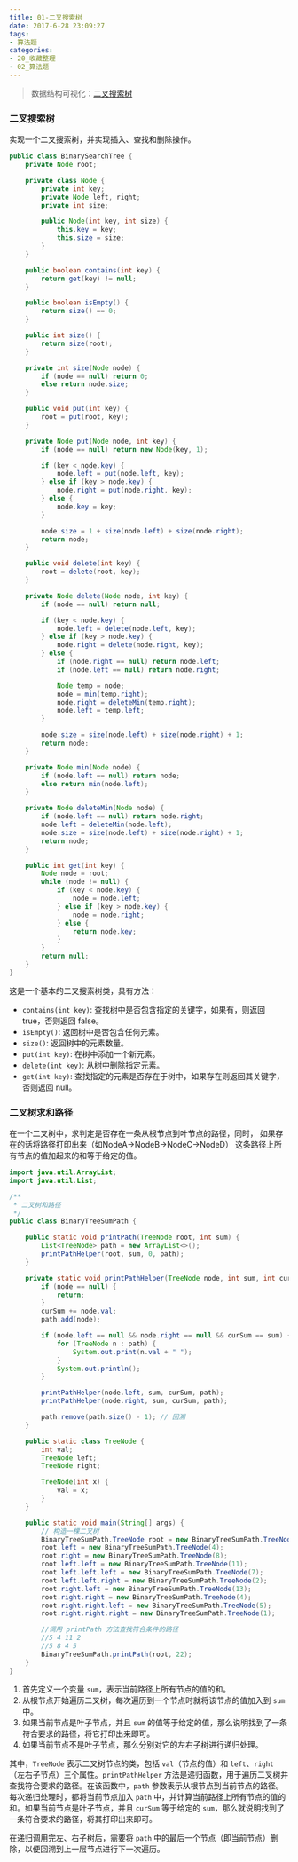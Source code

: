 ```yaml
---
title: 01-二叉搜索树
date: 2017-6-28 23:09:27
tags:
- 算法题
categories: 
- 20_收藏整理
- 02_算法题
---
```


> 数据结构可视化：[二叉搜索树](https://www.cs.usfca.edu/~galles/visualization/BST.html)

### 二叉搜索树

实现一个二叉搜索树，并实现插入、查找和删除操作。

```java
public class BinarySearchTree {
    private Node root;

    private class Node {
        private int key;
        private Node left, right;
        private int size;

        public Node(int key, int size) {
            this.key = key;
            this.size = size;
        }
    }

    public boolean contains(int key) {
        return get(key) != null;
    }

    public boolean isEmpty() {
        return size() == 0;
    }

    public int size() {
        return size(root);
    }

    private int size(Node node) {
        if (node == null) return 0;
        else return node.size;
    }

    public void put(int key) {
        root = put(root, key);
    }

    private Node put(Node node, int key) {
        if (node == null) return new Node(key, 1);

        if (key < node.key) {
            node.left = put(node.left, key);
        } else if (key > node.key) {
            node.right = put(node.right, key);
        } else {
            node.key = key;
        }

        node.size = 1 + size(node.left) + size(node.right);
        return node;
    }

    public void delete(int key) {
        root = delete(root, key);
    }

    private Node delete(Node node, int key) {
        if (node == null) return null;

        if (key < node.key) {
            node.left = delete(node.left, key);
        } else if (key > node.key) {
            node.right = delete(node.right, key);
        } else {
            if (node.right == null) return node.left;
            if (node.left == null) return node.right;

            Node temp = node;
            node = min(temp.right);
            node.right = deleteMin(temp.right);
            node.left = temp.left;
        }

        node.size = size(node.left) + size(node.right) + 1;
        return node;
    }

    private Node min(Node node) {
        if (node.left == null) return node;
        else return min(node.left);
    }

    private Node deleteMin(Node node) {
        if (node.left == null) return node.right;
        node.left = deleteMin(node.left);
        node.size = size(node.left) + size(node.right) + 1;
        return node;
    }

    public int get(int key) {
        Node node = root;
        while (node != null) {
            if (key < node.key) {
                node = node.left;
            } else if (key > node.key) {
                node = node.right;
            } else {
                return node.key;
            }
        }
        return null;
    }
}
```

这是一个基本的二叉搜索树类，具有方法：

- `contains(int key)`: 查找树中是否包含指定的关键字，如果有，则返回 true，否则返回 false。
- `isEmpty()`: 返回树中是否包含任何元素。
- `size()`: 返回树中的元素数量。
- `put(int key)`: 在树中添加一个新元素。
- `delete(int key)`: 从树中删除指定元素。
- `get(int key)`: 查找指定的元素是否存在于树中，如果存在则返回其关键字，否则返回 null。

### 二叉树求和路径

在一个二叉树中，求判定是否存在一条从根节点到叶节点的路径，同时， 如果存在的话将路径打印出来（如NodeA->NodeB->NodeC->NodeD） 这条路径上所有节点的值加起来的和等于给定的值。

```java
import java.util.ArrayList;
import java.util.List;

/**
 * 二叉树和路径
 */
public class BinaryTreeSumPath {

    public static void printPath(TreeNode root, int sum) {
        List<TreeNode> path = new ArrayList<>();
        printPathHelper(root, sum, 0, path);
    }

    private static void printPathHelper(TreeNode node, int sum, int curSum, List<TreeNode> path) {
        if (node == null) {
            return;
        }
        curSum += node.val;
        path.add(node);

        if (node.left == null && node.right == null && curSum == sum) {
            for (TreeNode n : path) {
                System.out.print(n.val + " ");
            }
            System.out.println();
        }

        printPathHelper(node.left, sum, curSum, path);
        printPathHelper(node.right, sum, curSum, path);

        path.remove(path.size() - 1); // 回溯
    }

    public static class TreeNode {
        int val;
        TreeNode left;
        TreeNode right;

        TreeNode(int x) {
            val = x;
        }
    }

    public static void main(String[] args) {
        // 构造一棵二叉树
        BinaryTreeSumPath.TreeNode root = new BinaryTreeSumPath.TreeNode(5);
        root.left = new BinaryTreeSumPath.TreeNode(4);
        root.right = new BinaryTreeSumPath.TreeNode(8);
        root.left.left = new BinaryTreeSumPath.TreeNode(11);
        root.left.left.left = new BinaryTreeSumPath.TreeNode(7);
        root.left.left.right = new BinaryTreeSumPath.TreeNode(2);
        root.right.left = new BinaryTreeSumPath.TreeNode(13);
        root.right.right = new BinaryTreeSumPath.TreeNode(4);
        root.right.right.left = new BinaryTreeSumPath.TreeNode(5);
        root.right.right.right = new BinaryTreeSumPath.TreeNode(1);

        //调用 printPath 方法查找符合条件的路径
        //5 4 11 2
        //5 8 4 5
        BinaryTreeSumPath.printPath(root, 22);
    }
}
```

1. 首先定义一个变量 `sum`，表示当前路径上所有节点的值的和。
2. 从根节点开始遍历二叉树，每次遍历到一个节点时就将该节点的值加入到 `sum` 中。
3. 如果当前节点是叶子节点，并且 `sum` 的值等于给定的值，那么说明找到了一条符合要求的路径，将它打印出来即可。
4. 如果当前节点不是叶子节点，那么分别对它的左右子树进行递归处理。

其中，`TreeNode` 表示二叉树节点的类，包括 `val`（节点的值）和 `left`、`right`（左右子节点）三个属性。`printPathHelper` 方法是递归函数，用于遍历二叉树并查找符合要求的路径。在该函数中，`path` 参数表示从根节点到当前节点的路径。每次递归处理时，都将当前节点加入 `path` 中，并计算当前路径上所有节点的值的和。如果当前节点是叶子节点，并且 `curSum` 等于给定的 `sum`，那么就说明找到了一条符合要求的路径，将其打印出来即可。

在递归调用完左、右子树后，需要将 `path` 中的最后一个节点（即当前节点）删除，以便回溯到上一层节点进行下一次遍历。